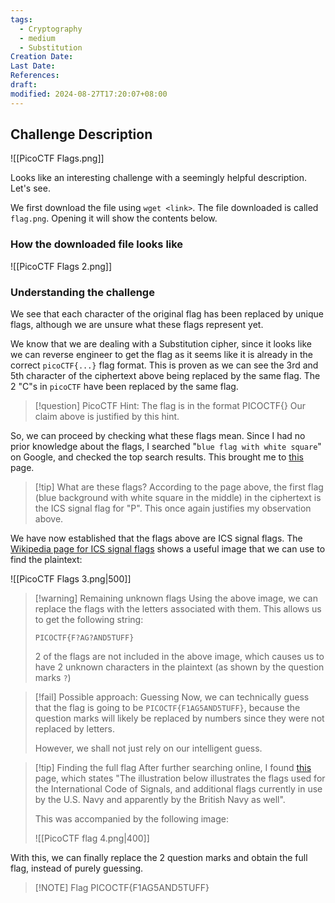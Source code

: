 ```yaml
---
tags:
  - Cryptography
  - medium
  - Substitution
Creation Date: 
Last Date: 
References: 
draft: 
modified: 2024-08-27T17:20:07+08:00
---
```

## Challenge Description
![[PicoCTF Flags.png]]

Looks like an interesting challenge with a seemingly helpful description. Let's see.

We first download the file using `wget <link>`. The file downloaded is called `flag.png`. Opening it will show the contents below.
### How the downloaded file looks like
![[PicoCTF Flags 2.png]]
### Understanding the challenge
We see that each character of the original flag has been replaced by unique flags, although we are unsure what these flags represent yet. 

We know that we are dealing with a Substitution cipher, since it looks like we can reverse engineer to get the flag as it seems like it is already in the correct `picoCTF{...}` flag format. This is proven as we can see the 3rd and 5th character of the ciphertext above being replaced by the same flag. The 2 "C"s in `picoCTF` have been replaced by the same flag. 

>[!question] PicoCTF Hint: The flag is in the format PICOCTF{}
>Our claim above is justified by this hint.

So, we can proceed by checking what these flags mean. Since I had no prior knowledge about the flags, I searched "`blue flag with white square`" on Google, and checked the top search results. This brought me to [this](https://www.nps.gov/media/photo/gallery-item.htm?id=29091438-15a4-447d-851c-5a9481d211f7&gid=791FF38A-DF86-4963-932F-EE7641143F49) page. 

>[!tip] What are these flags?
>According to the page above, the first flag (blue background with white square in the middle) in the ciphertext is the ICS signal flag for "P". This once again justifies my observation above. 

We have now established that the flags above are ICS signal flags. The [Wikipedia page for ICS signal flags](https://en.wikipedia.org/wiki/International_Code_of_Signals) shows a useful image that we can use to find the plaintext:


![[PicoCTF Flags 3.png|500]]


>[!warning] Remaining unknown flags
>Using the above image, we can replace the flags with the letters associated with them. This allows us to get the following string:
>
>```
>PICOCTF{F?AG?AND5TUFF}
>```
>
>2 of the flags are not included in the above image, which causes us to have 2 unknown characters in the plaintext (as shown by the question marks `?`)
>

>[!fail] Possible approach: Guessing
>Now, we can technically guess that the flag is going to be `PICOCTF{F1AG5AND5TUFF}`, because the question marks will likely be replaced by numbers since they were not replaced by letters. 
>
>However, we shall not just rely on our intelligent guess. 

>[!tip] Finding the full flag
>After further searching online, I found [this](http://www.quadibloc.com/other/flaint.htm) page, which states "The illustration below illustrates the flags used for the International Code of Signals, and additional flags currently in use by the U.S. Navy and apparently by the British Navy as well".
>
>This was accompanied by the following image:
>
>![[PicoCTF flag 4.png|400]]

With this, we can finally replace the 2 question marks and obtain the full flag, instead of purely guessing. 

 >[!NOTE] Flag
>PICOCTF{F1AG5AND5TUFF}

